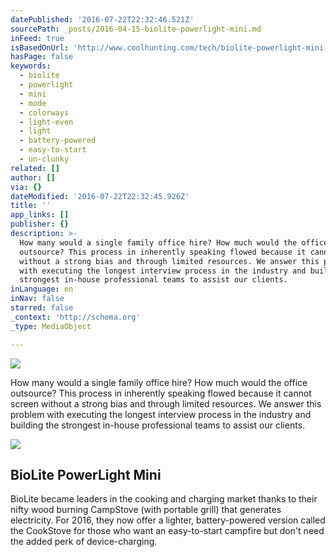 ```yaml
---
datePublished: '2016-07-22T22:32:46.521Z'
sourcePath: _posts/2016-04-15-biolite-powerlight-mini.md
inFeed: true
isBasedOnUrl: 'http://www.coolhunting.com/tech/biolite-powerlight-mini-portable-utility-light'
hasPage: false
keywords:
  - biolite
  - powerlight
  - mini
  - mode
  - colorways
  - light-even
  - light
  - battery-powered
  - easy-to-start
  - un-clunky
related: []
author: []
via: {}
dateModified: '2016-07-22T22:32:45.926Z'
title: ''
app_links: []
publisher: {}
description: >-
  How many would a single family office hire? How much would the office
  outsource? This process in inherently speaking flowed because it cannot screen
  without a strong bias and through limited resources. We answer this problem
  with executing the longest interview process in the industry and building the
  strongest in-house professional teams to assist our clients. 
inLanguage: en
inNav: false
starred: false
_context: 'http://schema.org'
_type: MediaObject

---
```

![](https://imgflo.herokuapp.com/graph/vahj1ThiexotieMo/25205bd0550a23a3653b4c88f10ec389/croprotate.jpg?cropheight=3649&cropwidth=5472&degrees=0&input=https%3A%2F%2Fthe-grid-user-content.s3-us-west-2.amazonaws.com%2Fb223a5ec-47d2-489c-85d5-7195b4a5a160.jpg&x=0&y=0)

How many would a single family office hire? How much would the office outsource? This process in inherently speaking flowed because it cannot screen without a strong bias and through limited resources. We answer this problem with executing the longest interview process in the industry and building the strongest in-house professional teams to assist our clients. 

<article style=""><img src="https://imgflo.herokuapp.com/graph/vahj1ThiexotieMo/b47b675aa4b1911e6559ca542fda5373/croprotate.jpg?cropheight=759&amp;cropwidth=1365&amp;degrees=0&amp;input=https%3A%2F%2Fs3-us-west-2.amazonaws.com%2Fthe-grid-img%2Fp%2F13631fc3e6fbe9f55d022f5d64527ea880084592.jpg&amp;x=0&amp;y=0" /><h1>BioLite PowerLight Mini</h1><p>BioLite became leaders in the cooking and charging market thanks to their nifty wood burning CampStove (with portable grill) that generates electricity. For 2016, they now offer a lighter, battery-powered version called the CookStove for those who want an easy-to-start campfire but don't need the added perk of device-charging.</p></article>